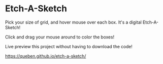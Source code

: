 # Etch-A-Sketch

Pick your size of grid, and hover mouse over each box. It's a digital Etch-A-Sketch!

Click and drag your mouse around to color the boxes!

Live preview this project without having to download the code!

https://queben.github.io/etch-a-sketch/